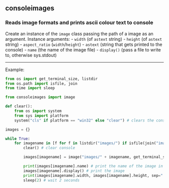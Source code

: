 ## consoleimages
### Reads image formats and prints ascii colour text to console
Create an instance of the `image` class passing the path of a image as an argument.
Instance arguments:
	- `width` (of `astext` string)
	- `height` (of `astext` string)
	- `aspect_ratio` (`width`/`height`)
	- `astext` (string that gets printed to the console)
	- `name` (the name of the image file)
	- `display()` (pass a file to write to, otherwise sys.stdout)

---
Example:
```python
from os import get_terminal_size, listdir
from os.path import isfile, join
from time import sleep

from consoleimages import image

def clear():
	from os import system
	from sys import platform
	system("cls" if platform == "win32" else "clear") # clears the console

images = {}

while True:
	for imagename in [f for f in listdir("images/") if isfile(join("images/", f))]: # open the 'images/' directory and get all the file names inside.
		clear() # clear console

		images[imagename] = image("images/" + imagename, get_terminal_size()[1] - 4) # create instance of image class

		print(images[imagename].name) # print the name of the image in that instance
		images[imagename].display() # print the image
		print(images[imagename].width, images[imagename].height, sep=" x ", end=" (" + str(images[imagename].aspect_ratio) + ")\n") # print the width, height and aspect ratio
		sleep(2) # wait 2 seconds
```

